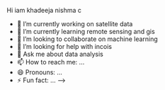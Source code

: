 Hi iam khadeeja nishma c
- 🔭 I’m currently working on satellite data
- 🌱 I’m currently learning remote sensing and gis
- 👯 I’m looking to collaborate on machine learning
- 🤔 I’m looking for help with incois
- 💬 Ask me about data analysis
- 📫 How to reach me: ...
- 😄 Pronouns: ...
- ⚡ Fun fact: ...
-->
